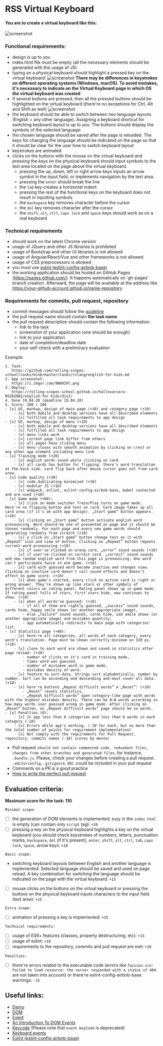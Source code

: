 # RSS Virtual Keyboard

#### You are to create a virtual keyboard like this:
![screenshot](images/virtual-keyboard.png)

### Functional requirements:
- design is up to you
- index.html file must be empty (all the necessary elements should be generated with the usage of JS)
- typing on a physical keyboard should highlight a pressed key on the virtual keyboard:
  ![screenshot](images/virtual-keyboard-1.png)
  **There may be differences in keystrokes on different operating systems (Windows, macOS). To avoid mistakes, it's necessary to indicate on the Virtual Keyboard page in which OS the virtual keyboard was created**
- If several buttons are pressed, then all the pressed buttons should be highlighted on the virtual keyboard (there're no exceptions for Ctrl, Alt and Shift as well)
  ![screenshot](images/virtual-keyboard-2.png)
- the keyboard should be able to switch between two language layouts (English + any other language). Assigning a keyboard shortcut for switching keyboard layout is up to you. The buttons should display the symbols of the selected language:
- the chosen language should be saved after the page is reloaded. The keys for changing the language should be indicated on the page so that it should be clear for the user how to switch keyboard layout
- keystrokes are animated
- clicks on the buttons with the mouse on the virtual keyboard and pressing the keys on the physical keyboard should input symbols to the text area located on the page above the virtual keyboard.
    - pressing the up, down, left or right arrow keys inputs an arrow symbol in the input field, or implements navigation by the text area.
    - pressing the `enter` should break the line
    - the `tab` key creates a horizontal indent
    - pressing the rest of the functional keys on the keyboard does not result in inputting symbols
    - the `backspace` key removes character before the cursor
    - the `del` key removes character after the cursor
    - the `shift`, `alt`, `ctrl`, `caps lock` and `space` keys should work as on a real keyboard

### Technical requirements
- should work on the latest Chrome version
- usage of JQuery and other JS libraries is prohibited
- usage of Bootstrap and other UI libraries is not allowed
- usage of Angular/React/Vue and other frameworks is not allowed
- usage of CSS preprocessors is allowed
- you must use [eslint (eslint-config-airbnb-base)](https://eslint.org/)
- the working application should be hosted on GitHub Pages (https://pages.github.com/). It happens automatically on 'gh-pages' branch creation. Afterward, the page will be available at the address like https://your-github-account.github.io/name-repository

### Requirements for commits, pull request, repository
- commit messages should follow the [guideline](https://www.conventionalcommits.org/en)
- the pull request name should contain **the task name**
- the pull request description should contain the following information:
    - link to the task
    - screenshot of your application (one should be enough)
    - link to your application
    - date of completion/deadline date
    - your self-check with a preliminary evaluation

Example:

```
1. Task:
   https://github.com/rolling-scopes-school/tasks/blob/master/tasks/rslang/english-for-kids.md
2. App screenshot:
   https://i.imgur.com/9N60IHl.png
3. Deploy:  
   https://rolling-scopes-school.github.io/hallovarvara-RS2020Q1/english-for-kids/dist/
4. Done 19.04.20 (deadline 19.04.20)
5. Score: 200 / 200
- [x] UI, markup, design of main page (+10) and category page (+10)
    - [x] both mobile and desktop versions have all described elements
    - [x] fulfilled all task requirements to app design
- [x] UI, markup, design of menu (+10)
    - [x] both mobile and desktop versions have all described elements
    - [x] fulfilled all task requirements to app design
    - [x] menu links work
    - [x] current page link differ from others
    - [x] all pages have sliding menu
    - [x] menu closes with smooth animation by clicking on crest or any other app element including menu link
- [x] Training mode (+20)
    - [x] english words sound while clicking on card
    - [x] all cards has button for flipping. there's word translation at the back side. card flip back after mouse cursor goes out from card area.
- [x] Code quality (+30)
    - [x] code dublicating minimized (+10)
    - [x] modular JS (+10)
    - [x] webpack, eslint, eslint-config-airbnb-base, babel connected and are used (+10)
- [x] Game mode (+80):
    - [x] click on mode switcher Train/Play turns on game mode. Here're no flipping button and text on card. Card image takes up all card area (if it's ok with app design). „Start game” button appears. (+10)
    - [x] clicking on „Start game” button activate english word pronouncing. Word should be one of presented on page and it should be chosen randomly. For each page and every new game words should generating randomly from scratch (+10)
    - [x] a click on „Start game” button change text on it with „Repeat” icon and view of button. Clicking on „Repeat” button repeats current word pronouncing (+10)
    - [x] if user've clicked on wrong card, „error” sound sounds (+10)
    - [x] if user've clicked on correct card, „correct” sound sounds and new random english word from this page is pronouncing. One word can't participate twice in one game. (+10)
    - [x] card with guessed word become inactive and changes view. Clicking on inactive card doesn't call sound effects and doesn't affect on game score. (+10)
    - [x] when game's started, every click on active card is right or wrong answer. They're shown up like stars or other symbols of different colors on rating panel. Rating panel shows up in game mode. If rating panel fulls of stars, first stars hide, new continues to show. (+10)
    - [x] when all words've guessed: (+10)
        - if all of them are rightly guessed, „success” sound sounds, cards hide, happy smile shows (or another appropriate image),
        - else „failure” sound sounds, cards hide, sad smile shows (or another appropriate image) and mistakes quantity,
        - app automatically redirects to main page with categories' list.
- [x] Statistics page (+40):
    - [x] here're all categories, all words of each category, every word's translation. Page must be shown correctly minimum on 320 px. (+10)
    - [x] close to each word are shown and saved in statistics after page reload: (+10)
        - number of clicks on it's card in training mode,
        - times word was guessed,
        - number of mistaken word in game mode,
        - mistakes density of word.
    - [x] feature to sort data. Strings sort alphabetically, number by number. Sort can be ascending and descending and must cover all data. (+10)
    - [x] here're buttons „Repeat difficult words” и „Reset”: (+10)
        - „Reset” resets statistics,
        - „Repeat difficult words” open category-like page with words with the highest mistakes density. There can be 0–8 words according in how many words user guessed wrong in game mode. After clicking on „Reset” button, on „Repeat difficult words” page should be no words.
- [x] Penalties (0):
    - [x] In app less than 8 categories and less than 8 words in each category (-10)
    - [x] Errors while app's working. (-10 for each, but no more than the total number of points for requirement implementation)
    - [x] Not comply with the requirements for Pull Request, repository, commits names (-10) scores by mentor
```

- Pull request `should not contain commented code, redundant files, changes from other branches and generated files`, for instance, `.bundle.js`. Please, check your changes before creating a pull request. `.editorconfig`, `.gitignore`, etc. could be included in your pull request
- Comments on a PR is a good practice
- [How to write the perfect pull request](https://github.com/blog/1943-how-to-write-the-perfect-pull-request)

## Evaluation criteria:
**Maximum score for the task: 110**

`Minimal scope:`
- [ ] the generation of DOM elements is implemented. `body` in the `index.html` is empty (can contain only `script` tag): `+20`
- [ ] pressing a key on the physical keyboard highlights a key on the virtual keyboard (you should check keystrokes of numbers, letters, punctuation marks, `backspace`, `del` (if it's present), `enter`, `shift`, `alt`, `ctrl`, `tab`, `caps lock`, `space`, arrow keys: `+10`

`Basic scope:`
- switching keyboard layouts between English and another language is implemented. Selected language should be saved and used on page reload. A key combination for switching the language should be indicated on the page with the virtual keyboard: `+15`
- [ ] mouse clicks on the buttons on the virtual keyboard or pressing the buttons on the physical keyboard inputs characters to the input field (text area): `+15`

`Extra scope:`
- [ ] animation of pressing a key is implemented: `+15`

`Technical requirements:`
- [ ] usage of ES6+ features (classes, property destructuring, etc): `+15`
- [ ] usage of eslint: `+10`
- [ ] requirements to the repository, commits and pull request are met: `+10`

`Penalties:`
- [ ] there're errors related to the executable code (errors like `favicon.ico: Failed to load resource: the server responded with a status of 404` are not taken into account) or there're eslint-config-airbnb-base warnings: `-15`

## Useful links:

- [Demo](https://wonderful-swartz-d8b98d.netlify.com/)
- [DOM](http://learn.javascript.info/document)
- [Event](http://learn.javascript.info/event-details)
- [An Introduction To DOM Events](https://www.smashingmagazine.com/2013/11/an-introduction-to-dom-events/)
- [Keycode](https://keycode.info) (Please note that `event.keyCode` is deprecated)
- [Keyboard events](https://learn.javascript.info/keyboard-events)
- [Eslint (eslint-config-airbnb-base)](https://eslint.org/)
